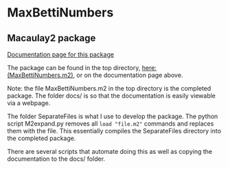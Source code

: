 # MaxBettiNumbers
## Macaulay2 package

[Documentation page for this package](https://jaywhite2357.github.io/maxbetti/index.html)

The package can be found in the top directory, [here: (MaxBettiNumbers.m2)](https://jaywhite2357.github.io/maxbetti/MaxBettiNumbers.m2), or on the documentation page above.

Note: the file MaxBettiNumbers.m2 in the top directory is the completed package. The folder docs/ is so that the documentation is easily viewable via a webpage.

The folder SeparateFiles is what I use to develop the package. The python script M2expand.py removes all `load "file.m2"` commands and replaces them with the file.
This essentially compiles the SeparateFiles directory into the completed package.

There are several scripts that automate doing this as well as copying the documentation to the docs/ folder.
